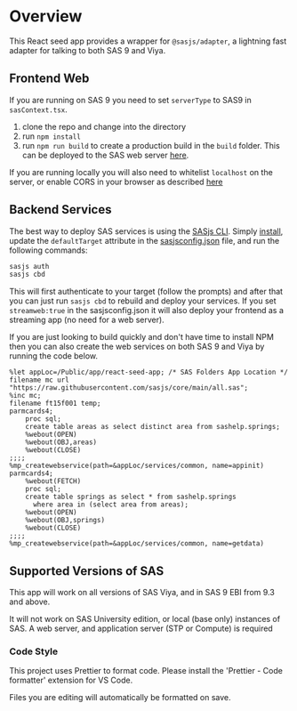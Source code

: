 # Overview

This React seed app provides a wrapper for `@sasjs/adapter`, a lightning fast adapter for talking to both SAS 9 and Viya.


## Frontend Web

If you are running on SAS 9 you need to set `serverType` to SAS9 in `sasContext.tsx`.

1. clone the repo and change into the directory
2. run `npm install`
3. run `npm run build` to create a production build in the `build` folder. This can be deployed to the SAS web server [here](https://sasjs.io/frontend-deployment/).

If you are running locally you will also need to whitelist `localhost` on the server, or enable CORS in your browser as described [here](https://sasjs.io/cors)

## Backend Services

The best way to deploy SAS services is using the [SASjs CLI](https://cli.sasjs.io).  Simply [install](https://cli.sasjs.io/installation/), update the `defaultTarget` attribute in the [sasjsconfig.json](https://github.com/sasjs/react-seed-app/blob/main/sasjs/sasjsconfig.json) file, and run the following commands:

```bash
sasjs auth 
sasjs cbd
```

This will first authenticate to your target (follow the prompts) and after that you can just run `sasjs cbd` to rebuild and deploy your services.  If you set `streamweb:true` in the sasjsconfig.json it will also deploy your frontend as a streaming app (no need for a web server).

If you are just looking to build quickly and don't have time to install NPM then you can also create the web services on both SAS 9 and Viya by running the code below.

```sas
%let appLoc=/Public/app/react-seed-app; /* SAS Folders App Location */
filename mc url "https://raw.githubusercontent.com/sasjs/core/main/all.sas";
%inc mc;
filename ft15f001 temp;
parmcards4;
    proc sql;
    create table areas as select distinct area from sashelp.springs;
    %webout(OPEN)
    %webout(OBJ,areas)
    %webout(CLOSE)
;;;;
%mp_createwebservice(path=&appLoc/services/common, name=appinit)
parmcards4;
    %webout(FETCH)
    proc sql;
    create table springs as select * from sashelp.springs
      where area in (select area from areas);
    %webout(OPEN)
    %webout(OBJ,springs)
    %webout(CLOSE)
;;;;
%mp_createwebservice(path=&appLoc/services/common, name=getdata)
```

## Supported Versions of SAS

This app will work on all versions of SAS Viya, and in SAS 9 EBI from 9.3 and above.

It will not work on SAS University edition, or local (base only) instances of SAS. A web server, and application server (STP or Compute) is required

### Code Style

This project uses Prettier to format code.
Please install the 'Prettier - Code formatter' extension for VS Code.

Files you are editing will automatically be formatted on save.
